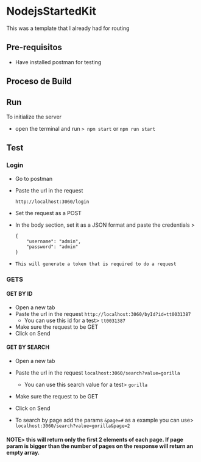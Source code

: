 # NodejsStartedKit
This was a template that I already had for routing

## Pre-requisitos

- Have installed postman for testing

## Proceso de Build


## Run
To initialize the server 
- open the terminal and run `> npm start` or `npm run start`

## Test

### Login
- Go to postman
- Paste the url in the request
    ```
    http://localhost:3060/login
    ```
- Set the request as a POST

- In the body section, set it as a JSON format and paste the credentials >
    ```
    {
        "username": "admin",
        "password": "admin"
    }
    ``` 
- `This will generate a token that is required to do a request`

### GETS

#### GET BY ID
- Open a new tab
- Paste the url in the request
`http://localhost:3060/byId?id=tt0031387`
    - You can use this id for a test> `tt0031387`
- Make sure the request to be GET
- Click on Send

#### GET BY SEARCH

- Open a new tab
- Paste the url in the request
`localhost:3060/search?value=gorilla`
    - You can use this search value for a test> `gorilla`
- Make sure the request to be GET
- Click on Send

- To search by page add the params `&page=#` as a example you can use>
`localhost:3060/search?value=gorilla&page=2`

#### NOTE> this will return only the first 2 elements of each page. If page param is bigger than the number of pages on the response will return an empty array.